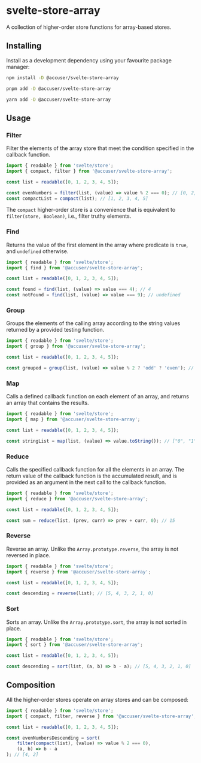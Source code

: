 # svelte-store-array

A collection of higher-order store functions for array-based stores.

## Installing

Install as a development dependency using your favourite package manager:

```bash
npm install -D @accuser/svelte-store-array

pnpm add -D @accuser/svelte-store-array

yarn add -D @accuser/svelte-store-array
```

## Usage

### Filter

Filter the elements of the array store that meet the condition specified in the
callback function.

```js
import { readable } from 'svelte/store';
import { compact, filter } from '@accuser/svelte-store-array';

const list = readable([0, 1, 2, 3, 4, 5]);

const evenNumbers = filter(list, (value) => value % 2 === 0); // [0, 2, 4]
const compactList = compact(list); // [1, 2, 3, 4, 5]
```

The `compact` higher-order store is a convenience that is equivalent to
`filter(store, Boolean)`, i.e., filter truthy elements.

### Find

Returns the value of the first element in the array where predicate is `true`,
and `undefined` otherwise.

```js
import { readable } from 'svelte/store';
import { find } from '@accuser/svelte-store-array';

const list = readable([0, 1, 2, 3, 4, 5]);

const found = find(list, (value) => value === 4); // 4
const notFound = find(list, (value) => value === 9); // undefined
```

### Group

Groups the elements of the calling array according to the string values
returned by a provided testing function.

```js
import { readable } from 'svelte/store';
import { group } from '@accuser/svelte-store-array';

const list = readable([0, 1, 2, 3, 4, 5]);

const grouped = group(list, (value) => value % 2 ? 'odd' ? 'even'); // { "even": [0, 2, 4, 6, 8], "odd": [1, 3, 5, 7, 9] }
```

### Map

Calls a defined callback function on each element of an array, and returns an array that contains the results.

```js
import { readable } from 'svelte/store';
import { map } from '@accuser/svelte-store-array';

const list = readable([0, 1, 2, 3, 4, 5]);

const stringList = map(list, (value) => value.toString()); // ["0", "1", "2", "3", "4", "5"]
```

### Reduce

Calls the specified callback function for all the elements in an array. The
return value of the callback function is the accumulated result, and is
provided as an argument in the next call to the callback function.

```js
import { readable } from 'svelte/store';
import { reduce } from '@accuser/svelte-store-array';

const list = readable([0, 1, 2, 3, 4, 5]);

const sum = reduce(list, (prev, curr) => prev + curr, 0); // 15
```

### Reverse

Reverse an array. Unlike the `Array.prototype.reverse`, the array is not reversed in place.

```js
import { readable } from 'svelte/store';
import { reverse } from '@accuser/svelte-store-array';

const list = readable([0, 1, 2, 3, 4, 5]);

const descending = reverse(list); // [5, 4, 3, 2, 1, 0]
```

### Sort

Sorts an array. Unlike the `Array.prototype.sort`, the array is not sorted in place.

```js
import { readable } from 'svelte/store';
import { sort } from '@accuser/svelte-store-array';

const list = readable([0, 1, 2, 3, 4, 5]);

const descending = sort(list, (a, b) => b - a); // [5, 4, 3, 2, 1, 0]
```

## Composition

All the higher-order stores operate on array stores and can be composed:

```js
import { readable } from 'svelte/store';
import { compact, filter, reverse } from '@accuser/svelte-store-array';

const list = readable([0, 1, 2, 3, 4, 5]);

const evenNumbersDescending = sort(
	filter(compact(list), (value) => value % 2 === 0),
	(a, b) => b - a
); // [4, 2]
```
